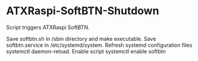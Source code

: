 # ATXRaspi-SoftBTN-Shutdown
Script triggers ATXRaspi SoftBTN.

Save softbtn.sh in /sbin directory and make executable. 
Save softbtn.service in /etc/systemd/system. 
Refresh systemd configuration files systemctl daemon-reload. 
Enable script systemctl enable softbtn
